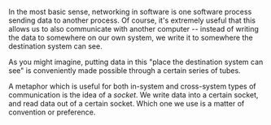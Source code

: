 In the most basic sense, networking in software is one software process sending data to another process. Of course, it's extremely useful that this allows us to also communicate with another computer -- instead of writing the data to somewhere on our own system, we write it to somewhere the destination system can see.

As you might imagine, putting data in this "place the destination system can see" is conveniently made possible through a certain series of tubes.

A metaphor which is useful for both in-system and cross-system types of communication is the idea of a *socket*. We write data into a certain socket, and read data out of a certain socket. Which one we use is a matter of convention or preference. 

